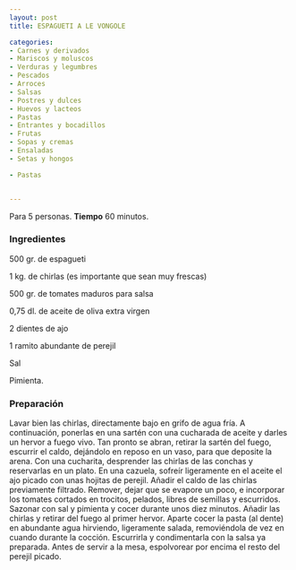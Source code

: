 ```yaml
---
layout: post
title: ESPAGUETI A LE VONGOLE

categories:
- Carnes y derivados
- Mariscos y moluscos
- Verduras y legumbres
- Pescados
- Arroces
- Salsas
- Postres y dulces
- Huevos y lacteos
- Pastas
- Entrantes y bocadillos
- Frutas
- Sopas y cremas
- Ensaladas
- Setas y hongos

- Pastas


---
```


Para 5 personas.
<b>Tiempo</b> 60 minutos.

<h3>Ingredientes</h3>

500 gr. de espagueti

1 kg. de chirlas (es importante que sean muy frescas)

500 gr. de tomates maduros para salsa

0,75 dl. de aceite de oliva extra virgen

2 dientes de ajo

1 ramito abundante de perejil

Sal

Pimienta.

<h3>Preparación</h3>

Lavar bien las chirlas, directamente bajo en grifo de agua fría. A continuación, ponerlas en una sartén con una cucharada de aceite y darles un hervor a fuego vivo. Tan pronto se abran, retirar la sartén del fuego, escurrir el caldo, dejándolo en reposo en un vaso, para que deposite la arena. Con una cucharita, desprender las chirlas de las conchas y reservarlas en un plato. En una cazuela, sofreír ligeramente en el aceite el ajo picado con unas hojitas de perejil. Añadir el caldo de las chirlas previamente filtrado. Remover, dejar que se evapore un poco, e incorporar los tomates cortados en trocitos, pelados, libres de semillas y escurridos. Sazonar con sal y pimienta y cocer durante unos diez minutos. Añadir las chirlas y retirar del fuego al primer hervor. Aparte cocer la pasta (al dente) en abundante agua hirviendo, ligeramente salada, removiéndola de vez en cuando durante la cocción. Escurrirla y condimentarla con la salsa ya preparada. Antes de servir a la mesa, espolvorear por encima el resto del perejil picado.

